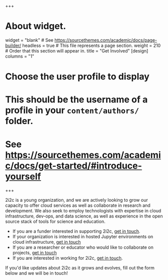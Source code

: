 +++
# About widget.
widget = "blank"  # See https://sourcethemes.com/academic/docs/page-builder/
headless = true  # This file represents a page section.
weight = 210  # Order that this section will appear in.
title = "Get Involved"
[design]
  columns = "1"

# Choose the user profile to display
# This should be the username of a profile in your `content/authors/` folder.
# See https://sourcethemes.com/academic/docs/get-started/#introduce-yourself
+++

2i2c is a young organization, and we are actively looking to grow our capacity
to offer cloud services as well as collaborate in research and development.
We also seek to employ technologists with expertise in cloud infrastructure,
dev-ops, and data science, as well as experience in the open source stack of
tools for science and education.

* If you are a funder interested in supporting 2i2c, [get in touch](mailto:colliand@2i2c.org?subject=Inquiry%20from%20funder).
* If your organization is interested in hosted Jupyter environments on
  cloud infrastructure, [get in touch](mailto:colliand@2i2c.org?subject=Inquiry%20about%20hosted%20jupyter)
* If you are a researcher or educator who would like to collaborate on projects, [get in touch](mailto:colliand@2i2c.org?subject=Inquiry%20about%20collaboration)
* If you are interested in working for 2i2c, [get in touch](mailto:colliand@2i2c.org?subject=Inquiry%20about%20employment).

If you'd like updates about 2i2c as it grows and evolves, fill out the form
below and we will be in touch!
